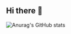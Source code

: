 ## Hi there 👋
![Anurag's GitHub stats](https://github-readme-stats.vercel.app/api?username=intimatep&show_icons=true&theme=radical)
